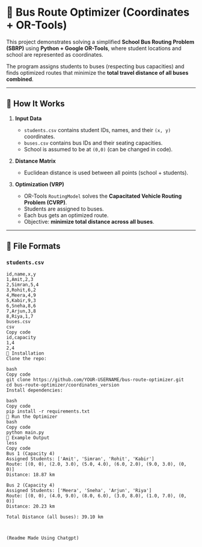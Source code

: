 # 🚌 Bus Route Optimizer (Coordinates + OR-Tools)

This project demonstrates solving a simplified **School Bus Routing Problem (SBRP)** using 
**Python + Google OR-Tools**, where student locations and school are represented as coordinates.

The program assigns students to buses (respecting bus capacities) and finds optimized routes 
that minimize the **total travel distance of all buses combined**.

---

## 🔹 How It Works

1. **Input Data**
   - `students.csv` contains student IDs, names, and their `(x, y)` coordinates.  
   - `buses.csv` contains bus IDs and their seating capacities.  
   - School is assumed to be at `(0,0)` (can be changed in code).

2. **Distance Matrix**
   - Euclidean distance is used between all points (school + students).  

3. **Optimization (VRP)**
   - OR-Tools `RoutingModel` solves the **Capacitated Vehicle Routing Problem (CVRP)**.  
   - Students are assigned to buses.  
   - Each bus gets an optimized route.  
   - Objective: **minimize total distance across all buses**.  

---

## 🔹 File Formats

### `students.csv`
```csv
id,name,x,y
1,Amit,2,3
2,Simran,5,4
3,Rohit,6,2
4,Meera,4,9
5,Kabir,9,3
6,Sneha,8,6
7,Arjun,3,8
8,Riya,1,7
buses.csv
csv
Copy code
id,capacity
1,4
2,4
🔹 Installation
Clone the repo:

bash
Copy code
git clone https://github.com/YOUR-USERNAME/bus-route-optimizer.git
cd bus-route-optimizer/coordinates_version
Install dependencies:

bash
Copy code
pip install -r requirements.txt
🔹 Run the Optimizer
bash
Copy code
python main.py
🔹 Example Output
less
Copy code
Bus 1 (Capacity 4)
Assigned Students: ['Amit', 'Simran', 'Rohit', 'Kabir']
Route: [(0, 0), (2.0, 3.0), (5.0, 4.0), (6.0, 2.0), (9.0, 3.0), (0, 0)]
Distance: 18.87 km

Bus 2 (Capacity 4)
Assigned Students: ['Meera', 'Sneha', 'Arjun', 'Riya']
Route: [(0, 0), (4.0, 9.0), (8.0, 6.0), (3.0, 8.0), (1.0, 7.0), (0, 0)]
Distance: 20.23 km

Total Distance (all buses): 39.10 km



(Readme Made Using Chatgpt)
